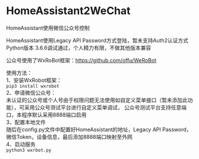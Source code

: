 # HomeAssistant2WeChat
HomeAssistant使用微信公众号控制


HomeAssistant使用Legacy API Password方式登陆，暂未支持Auth2认证方式
Python版本 3.6.6调试通过，个人精力有限，不做其他版本兼容

公众号使用了WxRoBot框架：https://github.com/offu/WeRoBot


使用方法：</br>
1、安装WxRobot框架：</br>
`pip3 install wxrobot`</br>
2、申请微信公众号：</br>
未认证的公众号或个人号由于权限问题无法使用如自定义菜单接口（暂未添加此功能），可采用公众号测试平台进行自定义菜单调试，
公众号测试平台支持任意端口，本程序默认采用8888端口启用</br>
3、配置本地文件</br>
随后在config.py文件中配置好HomeAssistant的地址，Legacy API Password，微信Token，设备信息，最后添加8888端口映射至外网</br>
4、启动服务</br>
`python3 wxrbot.py`


